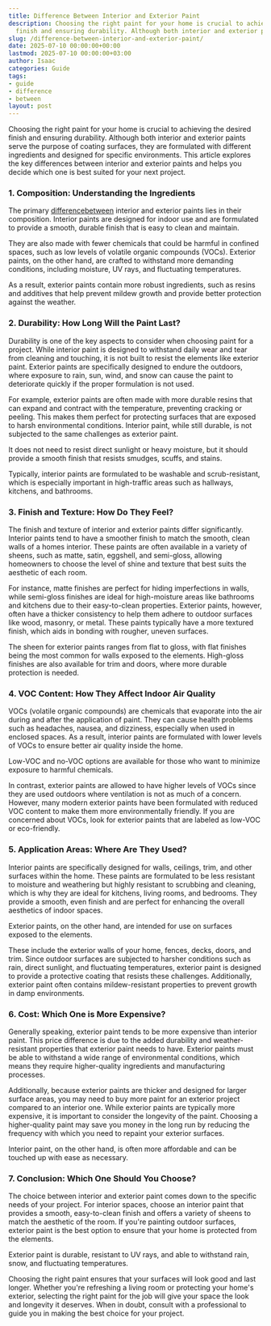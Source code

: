 ```yaml
---
title: Difference Between Interior and Exterior Paint
description: Choosing the right paint for your home is crucial to achieving the desired
  finish and ensuring durability. Although both interior and exterior paints serve...
slug: /difference-between-interior-and-exterior-paint/
date: 2025-07-10 00:00:00+00:00
lastmod: 2025-07-10 00:00:00+03:00
author: Isaac
categories: Guide
tags:
- guide
- difference
- between
layout: post
---
```

Choosing the right paint for your home is crucial to achieving the desired finish and ensuring durability. Although both interior and exterior paints serve the purpose of coating surfaces, they are formulated with different ingredients and designed for specific environments. This article explores the key differences between interior and exterior paints and helps you decide which one is best suited for your next project.

###  1. Composition: Understanding the Ingredients

The primary [difference](https://pestpolicy.com/difference-between-ceiling-paint-and-wall-paint/)[between](https://pestpolicy.com/difference-between-a-bee-and-a-wasps-nest/) interior and exterior paints lies in their composition. Interior paints are designed for indoor use and are formulated to provide a smooth, durable finish that is easy to clean and maintain.

They are also made with fewer chemicals that could be harmful in confined spaces, such as low levels of volatile organic compounds (VOCs). Exterior paints, on the other hand, are crafted to withstand more demanding conditions, including moisture, UV rays, and fluctuating temperatures.

As a result, exterior paints contain more robust ingredients, such as resins and additives that help prevent mildew growth and provide better protection against the weather.

###  2. Durability: How Long Will the Paint Last?

Durability is one of the key aspects to consider when choosing paint for a project. While interior paint is designed to withstand daily wear and tear from cleaning and touching, it is not built to resist the elements like exterior paint. Exterior paints are specifically designed to endure the outdoors, where exposure to rain, sun, wind, and snow can cause the paint to deteriorate quickly if the proper formulation is not used.

For example, exterior paints are often made with more durable resins that can expand and contract with the temperature, preventing cracking or peeling. This makes them perfect for protecting surfaces that are exposed to harsh environmental conditions. Interior paint, while still durable, is not subjected to the same challenges as exterior paint.

It does not need to resist direct sunlight or heavy moisture, but it should provide a smooth finish that resists smudges, scuffs, and stains.

Typically, interior paints are formulated to be washable and scrub-resistant, which is especially important in high-traffic areas such as hallways, kitchens, and bathrooms.

###  3. Finish and Texture: How Do They Feel?

The finish and texture of interior and exterior paints differ significantly. Interior paints tend to have a smoother finish to match the smooth, clean walls of a homes interior. These paints are often available in a variety of sheens, such as matte, satin, eggshell, and semi-gloss, allowing homeowners to choose the level of shine and texture that best suits the aesthetic of each room.

For instance, matte finishes are perfect for hiding imperfections in walls, while semi-gloss finishes are ideal for high-moisture areas like bathrooms and kitchens due to their easy-to-clean properties. Exterior paints, however, often have a thicker consistency to help them adhere to outdoor surfaces like wood, masonry, or metal. These paints typically have a more textured finish, which aids in bonding with rougher, uneven surfaces.

The sheen for exterior paints ranges from flat to gloss, with flat finishes being the most common for walls exposed to the elements. High-gloss finishes are also available for trim and doors, where more durable protection is needed.

###  4. VOC Content: How They Affect Indoor Air Quality

VOCs (volatile organic compounds) are chemicals that evaporate into the air during and after the application of paint. They can cause health problems such as headaches, nausea, and dizziness, especially when used in enclosed spaces. As a result, interior paints are formulated with lower levels of VOCs to ensure better air quality inside the home.

Low-VOC and no-VOC options are available for those who want to minimize exposure to harmful chemicals.

In contrast, exterior paints are allowed to have higher levels of VOCs since they are used outdoors where ventilation is not as much of a concern. However, many modern exterior paints have been formulated with reduced VOC content to make them more environmentally friendly. If you are concerned about VOCs, look for exterior paints that are labeled as low-VOC or eco-friendly.

###  5. Application Areas: Where Are They Used?

Interior paints are specifically designed for walls, ceilings, trim, and other surfaces within the home. These paints are formulated to be less resistant to moisture and weathering but highly resistant to scrubbing and cleaning, which is why they are ideal for kitchens, living rooms, and bedrooms. They provide a smooth, even finish and are perfect for enhancing the overall aesthetics of indoor spaces.

Exterior paints, on the other hand, are intended for use on surfaces exposed to the elements.

These include the exterior walls of your home, fences, decks, doors, and trim. Since outdoor surfaces are subjected to harsher conditions such as rain, direct sunlight, and fluctuating temperatures, exterior paint is designed to provide a protective coating that resists these challenges. Additionally, exterior paint often contains mildew-resistant properties to prevent growth in damp environments.

###  6. Cost: Which One is More Expensive?

Generally speaking, exterior paint tends to be more expensive than interior paint. This price difference is due to the added durability and weather-resistant properties that exterior paint needs to have. Exterior paints must be able to withstand a wide range of environmental conditions, which means they require higher-quality ingredients and manufacturing processes.

Additionally, because exterior paints are thicker and designed for larger surface areas, you may need to buy more paint for an exterior project compared to an interior one. While exterior paints are typically more expensive, it is important to consider the longevity of the paint. Choosing a higher-quality paint may save you money in the long run by reducing the frequency with which you need to repaint your exterior surfaces.

Interior paint, on the other hand, is often more affordable and can be touched up with ease as necessary.

###  7. Conclusion: Which One Should You Choose?

The choice between interior and exterior paint comes down to the specific needs of your project. For interior spaces, choose an interior paint that provides a smooth, easy-to-clean finish and offers a variety of sheens to match the aesthetic of the room. If you're painting outdoor surfaces, exterior paint is the best option to ensure that your home is protected from the elements.

Exterior paint is durable, resistant to UV rays, and able to withstand rain, snow, and fluctuating temperatures.

Choosing the right paint ensures that your surfaces will look good and last longer. Whether you're refreshing a living room or protecting your home's exterior, selecting the right paint for the job will give your space the look and longevity it deserves. When in doubt, consult with a professional to guide you in making the best choice for your project.